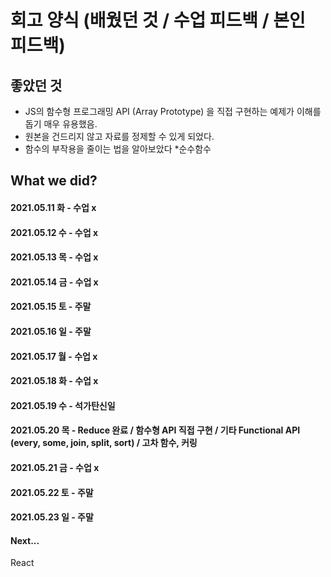 # 회고 양식 (배웠던 것 / 수업 피드백 / 본인 피드백)

## 좋았던 것
- JS의 함수형 프로그래밍 API (Array Prototype) 을 직접 구현하는 예제가 이해를 돕기 매우 유용했음.
- 원본을 건드리지 않고 자료를 정제할 수 있게 되었다.
- 함수의 부작용을 줄이는 법을 알아보았다 *순수함수

## What we did?

#### 2021.05.11 화 - 수업 x
#### 2021.05.12 수 - 수업 x
#### 2021.05.13 목 - 수업 x
#### 2021.05.14 금 - 수업 x
#### 2021.05.15 토 - 주말
#### 2021.05.16 일 - 주말
#### 2021.05.17 월 - 수업 x
#### 2021.05.18 화 - 수업 x
#### 2021.05.19 수 - 석가탄신일
#### 2021.05.20 목 - Reduce 완료 / 함수형 API 직접 구현 / 기타 Functional API (every, some, join, split, sort) / 고차 함수, 커링
#### 2021.05.21 금 - 수업 x
#### 2021.05.22 토 - 주말
#### 2021.05.23 일 - 주말

#### Next...

React
